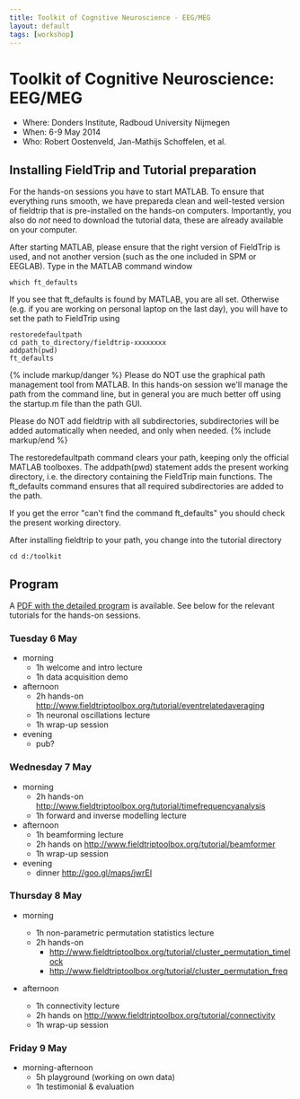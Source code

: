 ```yaml
---
title: Toolkit of Cognitive Neuroscience - EEG/MEG
layout: default
tags: [workshop]
---
```


# Toolkit of Cognitive Neuroscience: EEG/MEG

-   Where: Donders Institute, Radboud University Nijmegen
-   When: 6-9 May 2014
-   Who: Robert Oostenveld, Jan-Mathijs Schoffelen, et al.

## Installing FieldTrip and Tutorial preparation

For the hands-on sessions you have to start MATLAB. To ensure that everything runs smooth, we have prepareda clean and well-tested version of fieldtrip that is pre-installed on the hands-on computers. Importantly, you also do _not_ need to download the tutorial data, these are already available on your computer.

After starting MATLAB, please ensure that the right version of FieldTrip is used, and not another version (such as the one included in SPM or EEGLAB). Type in the MATLAB command window

    which ft_defaults

If you see that ft_defaults is found by MATLAB, you are all set. Otherwise (e.g. if you are working on personal laptop on the last day), you will have to set the path to FieldTrip using

    restoredefaultpath
    cd path_to_directory/fieldtrip-xxxxxxxx
    addpath(pwd)
    ft_defaults

{% include markup/danger %}
Please do NOT use the graphical path management tool from MATLAB. In this hands-on session we'll manage the path from the command line, but in general you are much better off using the startup.m file than the path GUI.

Please do NOT add fieldtrip with all subdirectories, subdirectories will be added automatically when needed, and only when needed.
{% include markup/end %}

The restoredefaultpath command clears your path, keeping only the official MATLAB toolboxes. The addpath(pwd) statement adds the present working directory, i.e. the directory containing the FieldTrip main functions. The ft_defaults command ensures that all required subdirectories are added to the path.

If you get the error "can't find the command ft_defaults" you should check the present working directory.

After installing fieldtrip to your path, you change into the tutorial directory

    cd d:/toolkit

## Program

A [PDF with the detailed program](/static/pdf/workshop/nijmegen2014/program.pdf) is available. See below for the relevant tutorials for the hands-on sessions.

### Tuesday 6 May

-   morning
    -   1h welcome and intro lecture
    -   1h data acquisition demo
-   afternoon
    -   2h hands-on <http://www.fieldtriptoolbox.org/tutorial/eventrelatedaveraging>
    -   1h neuronal oscillations lecture
    -   1h wrap-up session
-   evening
    -   pub?

### Wednesday 7 May

-   morning
    -   2h hands-on <http://www.fieldtriptoolbox.org/tutorial/timefrequencyanalysis>
    -   1h forward and inverse modelling lecture
-   afternoon
    -   1h beamforming lecture
    -   2h hands on <http://www.fieldtriptoolbox.org/tutorial/beamformer>
    -   1h wrap-up session
-   evening
    -   dinner <http://goo.gl/maps/jwrEI>

### Thursday 8 May

-   morning

    -   1h non-parametric permutation statistics lecture
    -   2h hands-on
        -   <http://www.fieldtriptoolbox.org/tutorial/cluster_permutation_timelock>
        -   <http://www.fieldtriptoolbox.org/tutorial/cluster_permutation_freq>

-   afternoon
    -   1h connectivity lecture
    -   2h hands on <http://www.fieldtriptoolbox.org/tutorial/connectivity>
    -   1h wrap-up session

### Friday 9 May

-   morning-afternoon
    -   5h playground (working on own data)
    -   1h testimonial & evaluation
